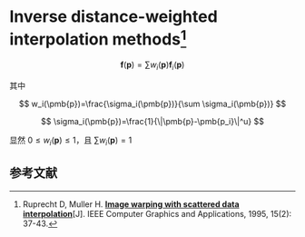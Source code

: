 # Inverse distance-weighted interpolation methods[^InvDist]

$$
\pmb{f}(\pmb{p})=\sum w_i(\pmb{p})\pmb{f}_i(\pmb{p})
$$

其中

$$
w_i(\pmb{p})=\frac{\sigma_i(\pmb{p})}{\sum \sigma_i(\pmb{p})}
$$

$$
\sigma_i(\pmb{p})=\frac{1}{\|\pmb{p}-\pmb{p_i}\|^u}
$$

显然 $0\le w_i(\pmb{p})\le 1$，且 $\sum w_i(\pmb{p})=1$ 

## 参考文献

[^InvDist]: Ruprecht D, Muller H. [**Image warping with scattered data interpolation**](http://citeseer.ist.psu.edu/426836.html)[J]. IEEE Computer Graphics and Applications, 1995, 15(2): 37-43.

